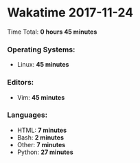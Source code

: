 # Wakatime 2017-11-24

Time Total: **0 hours 45 minutes**

### Operating Systems:
- Linux: **45 minutes** 

### Editors:
- Vim: **45 minutes** 

### Languages:
- HTML: **7 minutes** 
- Bash: **2 minutes** 
- Other: **7 minutes** 
- Python: **27 minutes** 

